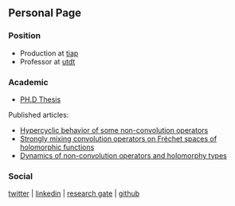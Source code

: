 ## Personal Page
### Position
- Production at [tiap](https://www.tiapsa.com/)
- Professor at [utdt](https://www.utdt.edu/)

### Academic

- [PH.D Thesis](https://bibliotecadigital.exactas.uba.ar/collection/tesis/document/tesis_n6068_Savransky)

Published articles:
- [Hypercyclic behavior of some non-convolution operators](http://www.mathjournals.org/jot/2017-077-001/2017-077-001-003.html)
- [Strongly mixing convolution operators on Fréchet spaces of holomorphic functions](https://link.springer.com/article/10.1007/s00020-014-2182-5)
- [Dynamics of non-convolution operators and holomorphy types](https://www.sciencedirect.com/science/article/abs/pii/S0022247X18306814)


### Social 
[twitter](https://twitter.com/MartinSavransky) | [linkedin](https://www.linkedin.com/in/martin-savransky-24596836/) | [research gate](https://www.researchgate.net/profile/Martin-Savransky) | [github](https://github.com/msavransky) 
